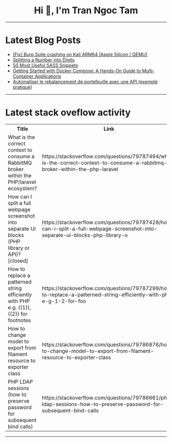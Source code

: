 <h1 align="center">Hi 👋, I'm Tran Ngoc Tam</h1>

---

# Latest Blog Posts 
<!-- BLOG-POST-LIST:START -->
- [[Fix] Burp Suite crashing on Kali ARM64 &lpar;Apple Silicon / QEMU&rpar;](https://dev.to/yarkhan02/fix-burp-suite-crashing-on-kali-arm64-apple-silicon-qemu-3d99)
- [Splitting a Number into Digits](https://dev.to/ayush_mishra_be0655d6b0d6/splitting-a-number-into-digits-3a4m)
- [50 Most Useful SASS Snippets](https://dev.to/softwaredeveloper01/50-most-useful-sass-snippets-3m8o)
- [Getting Started with Docker Compose: A Hands-On Guide to Multi-Container Applications](https://dev.to/theodora_e6f61d02577a5f06/getting-started-with-docker-compose-a-hands-on-guide-to-multi-container-applications-4lom)
- [Automatiser le rebalancement de portefeuille avec une API &lpar;exemple pratique&rpar;](https://dev.to/joachimdi/automatiser-le-rebalancement-de-portefeuille-avec-une-api-exemple-pratique-56ji)
<!-- BLOG-POST-LIST:END -->

---

# Latest stack oveflow activity
<table>
  <tr><th>Title</th><th>Link</th></tr>
  <!-- STACKOVERFLOW:START --><tr><td>What is the correct context to consume a RabbitMQ broker within the PHP/laravel ecosystem?</td><td>https://stackoverflow.com/questions/79787494/what-is-the-correct-context-to-consume-a-rabbitmq-broker-within-the-php-laravel</td></tr><tr><td>How can I split a full webpage screenshot into separate UI blocks &lpar;PHP library or API&rpar;? [closed]</td><td>https://stackoverflow.com/questions/79787428/how-can-i-split-a-full-webpage-screenshot-into-separate-ui-blocks-php-library-o</td></tr><tr><td>How to replace a patterned string efficiently with PHP e.g. &lpar;&lpar;1&rpar;&rpar;, &lpar;&lpar;2&rpar;&rpar; for footnotes</td><td>https://stackoverflow.com/questions/79787299/how-to-replace-a-patterned-string-efficiently-with-php-e-g-1-2-for-foo</td></tr><tr><td>How to change model to export from filament resource to exporter class</td><td>https://stackoverflow.com/questions/79786876/how-to-change-model-to-export-from-filament-resource-to-exporter-class</td></tr><tr><td>PHP LDAP sessions &lpar;how to preserve password for subsequent bind calls&rpar;</td><td>https://stackoverflow.com/questions/79786661/php-ldap-sessions-how-to-preserve-password-for-subsequent-bind-calls</td></tr><!-- STACKOVERFLOW:END -->
</table>

---


